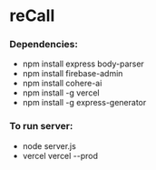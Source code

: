 # reCall

### Dependencies:
- npm install express body-parser
- npm install firebase-admin
- npm install cohere-ai
- npm install -g vercel
- npm install -g express-generator

### To run server:
- node server.js
- vercel
vercel --prod 